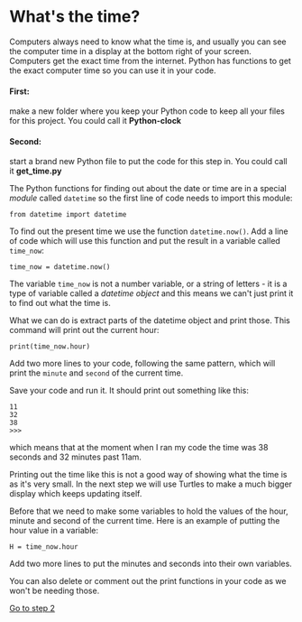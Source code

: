 # What's the time?

Computers always need to know what the time is, and usually you can see the computer time in a display at the bottom right of your screen. Computers get the exact time from the internet. Python has functions to get the exact computer time so you can use it in your code.

#### First:

make a new folder where you keep your Python code to keep all your files for this project. You could call it **Python-clock**

#### Second:

start a brand new Python file to put the code for this step in. You could call it **get_time.py**

The Python functions for finding out about the date or time are in a special *module* called ```datetime``` so the first line of code needs to import this module:

```
from datetime import datetime
```

To find out the present time we use the function ```datetime.now()```. Add a line of code which will use this function and put the result in a variable called ```time_now```:
```
time_now = datetime.now()
```
The variable ```time_now``` is not a number variable, or a string of letters - it is a type of variable called a *datetime object* and this means we can't just print it to find out what the time is.

What we can do is extract parts of the datetime object and print those. This command will print out the current hour:
```
print(time_now.hour)
```

Add two more lines to your code, following the same pattern, which will print the ```minute``` and ```second``` of the current time.

Save your code and run it. It should print out something like this:

```
11
32
38
>>> 
```
which means that at the moment when I ran my code the time was 38 seconds and 32 minutes past 11am.

Printing out the time like this is not a good way of showing what the time is as it's very small. In the next step we will use Turtles to make a much bigger display which keeps updating itself.

Before that we need to make some variables to hold the values of the hour, minute and second of the current time. Here is an example of putting the hour value in a variable:
```
H = time_now.hour
```

Add two more lines to put the minutes and seconds into their own variables.

You can also delete or comment out the print functions in your code as we won't be needing those.

[Go to step 2](..\Step2-Make-a-digital-clock)
